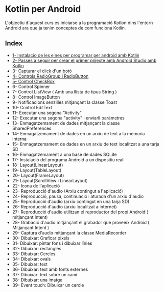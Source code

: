 # Kotlin per Android

L'objectiu d'aquest curs es iniciarse a la programació Kotlon dins l'entorn Android ara que ja tenim conceptes de com funciona Kotlin.

## Index

- [1- Instalacio de les eines per programar per android amb Kotlin](https://github.com/marcmoiagese/curskotlin/tree/master/Kotlin_per_Android/1-Instalacio_de_les_eines_per_programar_per_android_amb_Kotlin)
- [2- Passes a seguir per crear el primer prijecte amb Android Studio amb Kotlin](https://github.com/marcmoiagese/curskotlin/tree/master/Kotlin_per_Android/2-Pasos_per_crear_primer_projecte_Android_studio_amb_Kotlin)
- [3- Capturar el click d'un botó](https://github.com/marcmoiagese/curskotlin/tree/master/Kotlin_per_Android/3-Capturar_el_clic_dun_boto)
- [4- Controls RadioGroup i RadioButton](https://github.com/marcmoiagese/curskotlin/tree/master/Kotlin_per_Android/4-Controla_RadioGroup_iRadioButton)
- [5- Control CheckBox](https://github.com/marcmoiagese/curskotlin/tree/master/Kotlin_per_Android/5-Control_CheckBox)
- 6- Control Spinner
- 7- Control ListView ( Amb una llista de tipus String )
- 8- Control ImageButton
- 9- Notificacions senzilles mitjançant la classe Toast
- 10- Control EditText
- 11- Executar una segona "Activity"
- 12- Executar una segona "activity" i enviarli paràmetres
- 13- Enmagatzemament de dades mitjançant la classe SharedPreferences
- 14- Enmagatzemament de dades en un arxiu de text a la memoria interna
- 15- Enmagatzemament de dades en un arxiu de text localitzat a una tarja SD
- 16- Enmagatzemament a una base de dades SQLite
- 17- Instalació del programa Android a un dispositiu real
- 18- Layout(LinearLayout)
- 19- Layout(TableLayout)
- 20- Layout(FrameLayout)
- 21- Layout(ScrollView  i LinearLayout)
- 22- Icona de l'aplicació
- 23- Reproducció d'audio (Arxiu contingut a l'aplicació)
- 24- Reproducció, pausa, continuació  i aturada d'un arxiu d'audio
- 25- Reproducció d'audio (arxiu contingut en una tarja SD)
- 26- Reproducció d'audio (arxiu localitzat a internet)
- 27- Reproducció d'audio utilitzan el reproductor del propi Android ( mitjançant Intent)
- 28- Grabació d'audio mitjançant el grabador que proveeix Android  ( Mitjançant Intent )
- 29- Captura d'audio  mitjançant la classe MediaRecorder
- 30- Dibuixar: Graficar pixels
- 31- Dibuixar: pintar fons i dibuixar línies
- 32- Dibuixar: rectangles
- 33- Dibuixar: Cercles
- 34- Dibuixar: ovals
- 35- Dibuixar: text
- 36- Dibuixar: text amb fonts externes
- 37- Dibuixar: text sobre un cami
- 38- Dibuixar: una imatge
- 39- Event touch: Dibuixar un cercle
